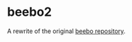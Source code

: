# beebo2

A rewrite of the original [beebo repository](https://github.com/tmaster-terrarian/beebo).
